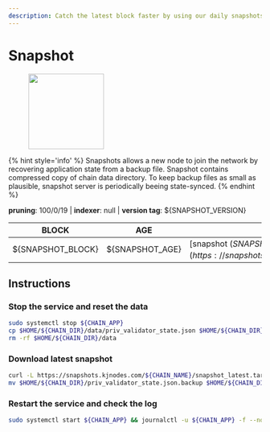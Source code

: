 ```yaml
---
description: Catch the latest block faster by using our daily snapshots.
---
```


# Snapshot

<figure><img src="https://raw.githubusercontent.com/kj89/testnet_manuals/main/pingpub/logos/quicksilver.png" width="150" alt=""><figcaption></figcaption></figure>

{% hint style='info' %}
Snapshots allows a new node to join the network by recovering application state from a backup file. 
Snapshot contains compressed copy of chain data directory. To keep backup files as small as plausible, 
snapshot server is periodically beeing state-synced.
{% endhint %}

**pruning**: 100/0/19 | **indexer**: null | **version tag**: ${SNAPSHOT_VERSION}

| BLOCK             | AGE             | DOWNLOAD                                                                                            |
| ----------------- | --------------- | --------------------------------------------------------------------------------------------------- |
| ${SNAPSHOT_BLOCK} | ${SNAPSHOT_AGE} | [snapshot (${SNAPSHOT_SIZE})](https://snapshots.kjnodes.com/${CHAIN_NAME}/snapshot\_latest.tar.lz4) |

## Instructions

### Stop the service and reset the data

```bash
sudo systemctl stop ${CHAIN_APP}
cp $HOME/${CHAIN_DIR}/data/priv_validator_state.json $HOME/${CHAIN_DIR}/priv_validator_state.json.backup
rm -rf $HOME/${CHAIN_DIR}/data
```

### Download latest snapshot

```bash
curl -L https://snapshots.kjnodes.com/${CHAIN_NAME}/snapshot_latest.tar.lz4 | lz4 -dc - | tar -xf - -C $HOME/${CHAIN_DIR}
mv $HOME/${CHAIN_DIR}/priv_validator_state.json.backup $HOME/${CHAIN_DIR}/data/priv_validator_state.json
```

### Restart the service and check the log

```bash
sudo systemctl start ${CHAIN_APP} && journalctl -u ${CHAIN_APP} -f --no-hostname -o cat
```
